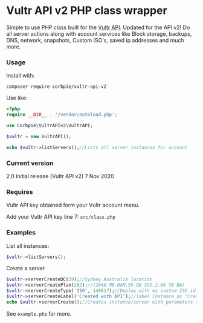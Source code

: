 # Vultr API v2 PHP class wrapper


Simple to use PHP class built for the [Vultr API](https://www.vultr.com/api). Updated for the API v2! Do all server actions along with account services like Block storage, backups, DNS, network, snapshots, Custom ISO's, saved ip addresses and much more.


### Usage

Install with:
```
composer require corbpie/vultr-api-v2
```

Use like:
```php
<?php
require __DIR__ . '/vendor/autoload.php';

use Corbpie\VultrAPIv2\VultrAPI;

$vultr = new VultrAPI();

echo $vultr->listServers();//Lists all server instances for account
```

### Current version

2.0 Initial release (Vultr API v2) 7 Nov 2020 

### Requires

Vultr API key obtained form your Vultr account menu.

Add your Vultr API key line 7: ```src/class.php```

### Examples

List all instances:

```php
$vultr->listServers();
```

Create a server

```php
$vultr->serverCreateDC(19);//Sydney Australia location
$vultr->serverCreatePlan(202);//(2048 MB RAM,55 GB SSD,2.00 TB BW)
$vultr->serverCreateType('ISO', 146817);//Deploy with my custom ISO id:146817
$vultr->serverCreateLabel('Created with API');//label instance as "Created with API"
echo $vultr->serverCreate();//Creates instance/server with parameters set above (returns subid)
```

See ```example.php``` for more.
